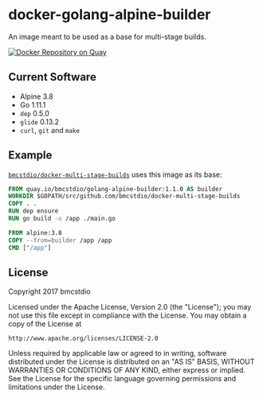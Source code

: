 # docker-golang-alpine-builder

An image meant to be used as a base for multi-stage builds.

[![Docker Repository on Quay](https://quay.io/repository/bmcstdio/golang-alpine-builder/status "Docker Repository on Quay")](https://quay.io/repository/bmcstdio/golang-alpine-builder)

## Current Software

* Alpine 3.8
* Go 1.11.1
* `dep` 0.5.0
* `glide` 0.13.2
* `curl`, `git` and `make`

## Example

[`bmcstdio/docker-multi-stage-builds`](https://github.com/bmcstdio/docker-multi-stage-builds) uses this image as its base:

```Dockerfile
FROM quay.io/bmcstdio/golang-alpine-builder:1.1.0 AS builder
WORKDIR $GOPATH/src/github.com/bmcstdio/docker-multi-stage-builds
COPY . .
RUN dep ensure
RUN go build -o /app ./main.go

FROM alpine:3.8
COPY --from=builder /app /app
CMD ["/app"]
```

## License

Copyright 2017 bmcstdio

Licensed under the Apache License, Version 2.0 (the "License");
you may not use this file except in compliance with the License.
You may obtain a copy of the License at

    http://www.apache.org/licenses/LICENSE-2.0

Unless required by applicable law or agreed to in writing, software
distributed under the License is distributed on an "AS IS" BASIS,
WITHOUT WARRANTIES OR CONDITIONS OF ANY KIND, either express or implied.
See the License for the specific language governing permissions and
limitations under the License.
